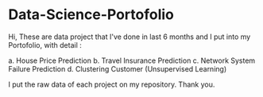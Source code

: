 # Data-Science-Portofolio
Hi, These are data project that I've done in last 6 months and I put into my Portofolio, with detail :

a. House Price Prediction
b. Travel Insurance Prediction
c. Network System Failure Prediction
d. Clustering Customer (Unsupervised Learning)

I put the raw data of each project on my repository.
Thank you.
